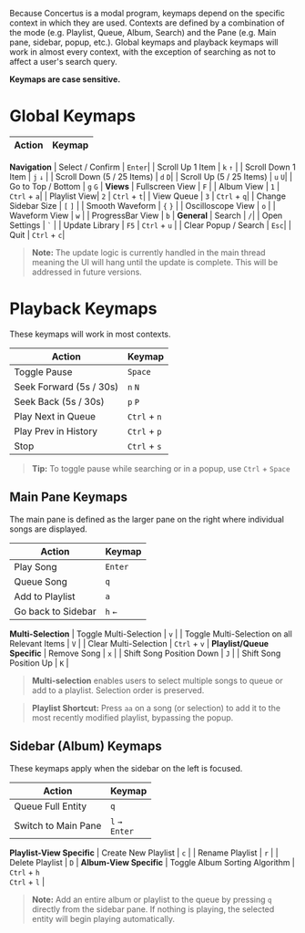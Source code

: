 Because Concertus is a modal program, keymaps depend on the specific context in
which they are used. Contexts are defined by a combination of the mode (e.g.
Playlist, Queue, Album, Search) and the Pane (e.g. Main pane, sidebar, popup,
etc.). Global keymaps and playback keymaps will work in almost every context,
with the exception of searching as not to affect a user's search query. 

**Keymaps are case sensitive.**

# Global Keymaps

| Action      | Keymap |
| ----------- | ----------- |
**Navigation**
| Select / Confirm | `Enter`|
| Scroll Up 1 Item     | `k` `↑` |
| Scroll Down 1 Item     | `j` `↓` |
| Scroll Down (5 / 25 Items) | `d` `D`|
| Scroll Up (5 / 25 Items) | `u` `U`|
| Go to Top / Bottom | `g` `G` |
**Views**
| Fullscreen View | `F` |
| Album View |  `1` \| `Ctrl` + `a`|
| Playlist View|  `2` \| `Ctrl` + `t`|
| View Queue | `3` \| `Ctrl` + `q`|
| Change Sidebar Size | `[` `]` |
| Smooth Waveform | `{` `}` |
| Oscilloscope View | `o` |
| Waveform View | `w` |
| ProgressBar View | `b` |
**General**
| Search | `/`|
| Open Settings | ``` ` ``` |
| Update Library | `F5` \| `Ctrl` + `u` |
| Clear Popup / Search | `Esc`|
| Quit | `Ctrl` + `c`|

 > **Note:** The update logic is currently handled in the main thread meaning the
 UI will hang until the update is complete. This will be addressed in
 future versions.

# Playback Keymaps
These keymaps will work in most contexts.

| Action      | Keymap |
| ----------- | ----------- |
| Toggle Pause | `Space` |
| Seek Forward (5s / 30s)| `n`  `N` |
| Seek Back (5s / 30s)| `p` `P` |
| Play Next in Queue | `Ctrl` + `n`|
| Play Prev in History | `Ctrl` + `p`|
| Stop | `Ctrl` + `s`|

> **Tip:** To toggle pause while searching or in a popup, use `Ctrl` +
> `Space`

## Main Pane Keymaps
The main pane is defined as the larger pane on the right where
individual songs are displayed. 

| Action      | Keymap |
| ----------- | ----------- |
| Play Song | `Enter` |
| Queue Song | `q` |
| Add to Playlist | `a` |
| Go back to Sidebar | `h` `←`|
**Multi-Selection**
| Toggle Multi-Selection | `v` |
| Toggle Multi-Selection on all Relevant Items | `V` |
| Clear Multi-Selection | `Ctrl` + `v` |
**Playlist/Queue Specific**
| Remove Song | `x` |
| Shift Song Position Down | `J` |
| Shift Song Position Up | `K` |

> **Multi-selection** enables users to select multiple songs to queue
> or add to a playlist. Selection order is preserved.

> **Playlist Shortcut:** Press `aa` on a song (or selection) to add it
> to the most recently modified playlist, bypassing the popup. 


## Sidebar (Album) Keymaps

These keymaps apply when the sidebar on the left is focused. 

| Action      | Keymap |
| ----------- | ----------- |
| Queue Full Entity | `q` |
| Switch to Main Pane | `l` `→` <br> `Enter` |
**Playlist-View Specific**
| Create New Playlist | `c` |
| Rename Playlist | `r` |
| Delete Playlist | `D` |
**Album-View Specific**
| Toggle Album Sorting Algorithm | `Ctrl` + `h` <br> `Ctrl` + `l` |

> **Note:** Add an entire album or playlist to the queue by pressing
> `q` directly from the sidebar pane. If nothing is playing, the
> selected entity will begin playing automatically.
